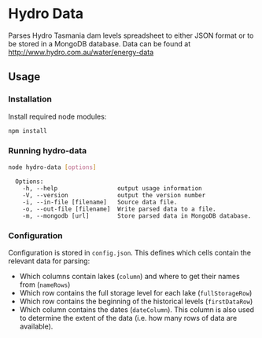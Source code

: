 # Hydro Data
Parses Hydro Tasmania dam levels spreadsheet to either JSON format or to be
stored in a MongoDB database. Data can be found at 
 <http://www.hydro.com.au/water/energy-data>

## Usage
### Installation
Install required node modules:
```bash
npm install
```
### Running hydro-data
```bash
node hydro-data [options]
```
```
  Options:
    -h, --help                 output usage information
    -V, --version              output the version number
    -i, --in-file [filename]   Source data file.
    -o, --out-file [filename]  Write parsed data to a file.
    -m, --mongodb [url]        Store parsed data in MongoDB database.
  ```

### Configuration
Configuration is stored in `config.json`. This defines which cells contain the
relevant data for parsing:
* Which columns contain lakes (`column`) and where to get their names from (`nameRows`)
* Which row contains the full storage level for each lake (`fullStorageRow`)
* Which row contains the beginning of the historical levels (`firstDataRow`)
* Which column contains the dates (`dateColumn`). This column is also used to determine the extent of the data (i.e. how many rows of data are available).
